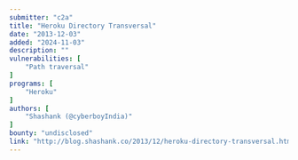 ```yaml
---
submitter: "c2a"
title: "Heroku Directory Transversal"
date: "2013-12-03"
added: "2024-11-03"
description: ""
vulnerabilities: [
    "Path traversal"
]
programs: [
    "Heroku"
]
authors: [
    "Shashank (@cyberboyIndia)"
]
bounty: "undisclosed"
link: "http://blog.shashank.co/2013/12/heroku-directory-transversal.html"
---
```




